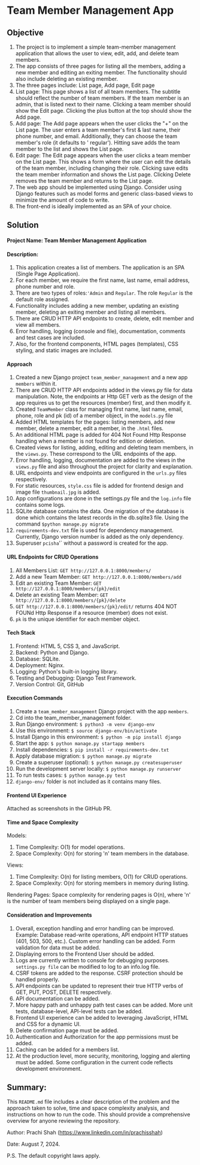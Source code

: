 # Team Member Management App

## Objective

1. The project is to implement a simple team-member management application that allows the user to view, edit, add, and
   delete team members.
2. The app consists of three pages for listing all the members, adding a new member and editing an exiting member. The
   functionality should also include deleting an existing member.
3. The three pages include: List page, Add page, Edit page
4. List page: This page shows a list of all team members. The subtitle should reflect the number of team
   members. If the team member is an admin, that is listed next to their name. Clicking a team member should show the
   Edit page. Clicking the plus button at the top should show the Add page.
5. Add page: The Add page appears when the user clicks the "+" on the List page. The user enters a team member's first &
   last name, their phone number, and email. Additionally, they can choose the team member's role (it defaults to '
   regular'). Hitting save adds the team member to the list and shows the List page.
6. Edit page: The Edit page appears when the user clicks a team member on the List page. This shows a form where the
   user can edit the details of the team member, including changing their role. Clicking save edits the team member
   information and shows the List page. Clicking Delete removes the team member and returns to the List page.
7. The web app should be implemented using Django. Consider using Django features such as model forms and generic
   class-based views to minimize the amount of code to write.
8. The front-end is ideally implemented as an SPA of your choice.

## Solution

#### Project Name: Team Member Management Application

#### Description:

1. This application creates a list of members. The application is an SPA (Single Page Application).
2. For each member, we require the first name, last name, email address, phone number and role.
3. There are two types of roles:`'Admin` and `Regular`. The role `Regular` is the default role assigned.
4. Functionality includes adding a new member, updating an existing member, deleting an exiting member and listing all
   members.
5. There are CRUD HTTP API endpoints to create, delete, edit member and view all members.
6. Error handling, logging (console and file), documentation, comments and test cases are included.
7. Also, for the frontend components, HTML pages (templates), CSS styling, and static images are included.

#### Approach

1. Created a new Django project `team_member_management` and a new app `members` within it.
2. There are CRUD HTTP API endpoints added in the views.py file for data manipulation. Note, the endpoints ar Http GET
   verb as the design of the app requires us to get the resources (member) first, and then modify it.
3. Created `TeamMember` class for managing first name, last name, email, phone, role and pk (id) of a member object, in
   the `models.py` file
4. Added HTML templates for the pages: listing members, add new member, delete a member, edit a member, in the `.html`
   files.
5. An additional HTML page is added for 404 Not Found Http Response handling when a member is not found for edition or
   deletion.
6. Created views for listing, adding, editing and deleting team members, in the `views.py`. These correspond to the URL
   endpoints of the app.
7. Error handling, logging, documentation are added to the views in the `views.py` file and also throughout the project
   for clarity and explanation.
8. URL endpoints and view endpoints are configured in the `urls.py` files respectively.
9. For static resources, `style.css` file is added for frontend design and image file `thumbnail.jpg` is added.
10. App configurations are done in the settings.py file and the `log.info` file contains some logs.
11. SQLite database contains the data. One migration of the database is done which contains the latest records in the
    db.sqlite3 file. Using the command `$python manage.py migrate`
12. `requirements-dev.txt` file is used for dependency management. Currently, Django version number is added as the only
    dependency.
13. Superuser `pcisha`'` without a password is created for the app.

#### URL Endpoints for CRUD Operations

1. All Members List: `GET http://127.0.0.1:8000/members/`
2. Add a new Team Member: `GET http://127.0.0.1:8000/members/add`
3. Edit an existing Team Member: `GET http://127.0.0.1:8000/members/{pk}/edit`
4. Delete an existing Team Member: `GET http://127.0.0.1:8000/members/{pk}/delete`
5. `GET http://127.0.0.1:8000/members/{pk}/edit/` returns 404 NOT FOUNd Http Response if a resource (member) does not
   exist.
6. `pk` is the unique identifier for each member object.

#### Tech Stack

1. Frontend: HTML 5, CSS 3, and JavaScript.
2. Backend: Python and Django.
3. Database: SQLite.
4. Deployment: Nginx.
5. Logging: Python's built-in logging library.
6. Testing and Debugging: Django Test Framework.
7. Version Control: Git, GitHub

#### Execution Commands

1. Create a `team_member_management` Django project with the app `members`.
2. Cd into the team_member_management folder.
3. Run Django environment: `$ python3 -m venv django-env`
4. Use this environment: `$ source django-env/bin/activate`
5. Install Django in this environment: `$ python -m pip install django`
6. Start the app: `$ python manage.py startapp members`
7. Install dependencies: `$ pip install -r requirements-dev.txt`
8. Apply database migration: `$ python manage.py migrate`
9. Create a superuser (optional): `$ python manage.py createsuperuser`
10. Run the development server locally: `$ python manage.py runserver`
11. To run tests cases: `$ python manage.py test`
12. `django-env/` folder is not included as it contains many files.

#### Frontend UI Experience

Attached as screenshots in the GitHub PR.

#### Time and Space Complexity

Models:

1. Time Complexity: O(1) for model operations.
2. Space Complexity: O(n) for storing 'n' team members in the database.

Views:

1. Time Complexity: O(n) for listing members, O(1) for CRUD operations.
2. Space Complexity: O(n) for storing members in memory during listing.

Rendering Pages: Space complexity for rendering pages is O(n), where 'n' is the number of team members being displayed
on a single page.

#### Consideration and Improvements

1. Overall, exception handling and error handling can be improved. Example: Database read-write operations, API endpoint
   HTTP statues (401, 503, 500, etc.). Custom error handling can be added. Form validation for data must be added.
2. Displaying errors to the Frontend User should be added.
3. Logs are currently written to console for debugging purposes. `settings.py file` can be modified to log to an
   info.log file.
4. CSRF tokens are added to the response. CSRF protection should be handled properly.
5. API endpoints can be updated to represent their true HTTP verbs of GET, PUT, POST, DELETE respectively.
6. API documentation can be added.
7. More happy path and unhappy path test cases can be added. More unit tests, database-level, API-level tests can be
   added.
8. Frontend UI experience can be added to leveraging JavaScript, HTML and CSS for a dynamic UI.
9. Delete confirmation page must be added.
10. Authentication and Authorization for the app permissions must be added.
11. Caching can be added for a members list.
12. At the production level, more security, monitoring, logging and alerting must be added. Some configuration in the
    current code reflects development environment.

## Summary:

This `README.md` file includes a clear description of the problem and the approach taken to solve,
time and space complexity analysis, and instructions on how to run the code.
This should provide a comprehensive overview for anyone reviewing the repository.

Author: Prachi Shah (https://www.linkedin.com/in/prachisshah)

Date: August 7, 2024.

P.S. The default copyright laws apply.

